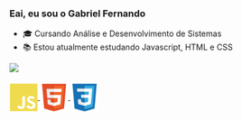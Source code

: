 ### Eai, eu sou o Gabriel Fernando

- 🎓 Cursando Análise e Desenvolvimento de Sistemas
- 📚 Estou atualmente estudando Javascript, HTML e CSS
 <div align="left">
  <a href="https://github.com/gabrielfernando23">
  <img height="180em" src="https://github-readme-stats.vercel.app/api?username=gabrielfernando23&show_icons=true&theme=dark&include_all_commits=true&count_private=true"/>
</div>
<div style="display: inline_block" align="left"><br>
  <img align="center" alt="Rafa-Js" height="50" width="50" src="https://raw.githubusercontent.com/devicons/devicon/master/icons/javascript/javascript-plain.svg">
  <img align="center" alt="Rafa-HTML" height="50" width="50" src="https://raw.githubusercontent.com/devicons/devicon/master/icons/html5/html5-original.svg">
  <img align="center" alt="Rafa-CSS" height="50" width="50" src="https://raw.githubusercontent.com/devicons/devicon/master/icons/css3/css3-original.svg">
</div>
